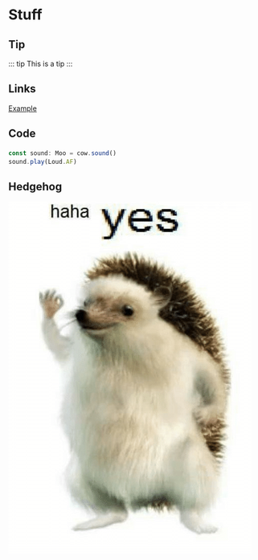 # Stuff

## Tip

::: tip
This is a tip
:::

## Links

[Example](/example)

## Code

``` ts
const sound: Moo = cow.sound()
sound.play(Loud.AF)
```

## Hedgehog

![Have you seen this hedgehog? Now you do!](./assets/ok.png)

